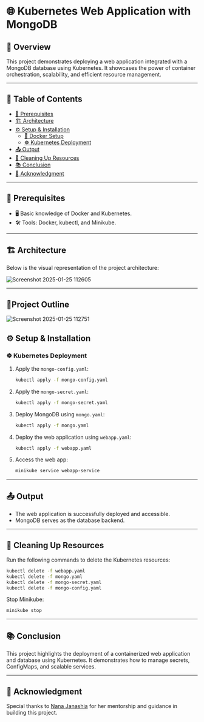 # 🌐 Kubernetes Web Application with MongoDB

## 📝 Overview
This project demonstrates deploying a web application integrated with a MongoDB database using Kubernetes. It showcases the power of container orchestration, scalability, and efficient resource management.

---

## 📑 Table of Contents
- [🌟 Prerequisites](#-prerequisites)
- [🏗️ Architecture](#️-architecture)
- [⚙️ Setup & Installation](#️-setup--installation)
  - [🐳 Docker Setup](#-docker-setup)
  - [☸️ Kubernetes Deployment](#️-kubernetes-deployment)
- [📤 Output](#-output)
- [🧹 Cleaning Up Resources](#-cleaning-up-resources)
- [📚 Conclusion](#-conclusion)
- [🙏 Acknowledgment](#-acknowledgment)

---

## 🌟 Prerequisites
- 🖥️ Basic knowledge of Docker and Kubernetes.
- 🛠️ Tools: Docker, kubectl, and Minikube.

---

## 🏗️ Architecture
Below is the visual representation of the project architecture:

![Screenshot 2025-01-25 112605](https://github.com/user-attachments/assets/9188f4bb-04fa-43cd-befe-06610f1c97f3)

---
## 📝Project Outline 

![Screenshot 2025-01-25 112751](https://github.com/user-attachments/assets/8f775cd8-3bd7-440d-9239-6edd68c24fa1)


## ⚙️ Setup & Installation

### ☸️ Kubernetes Deployment
1. Apply the `mongo-config.yaml`:
   ```bash
   kubectl apply -f mongo-config.yaml
   ```
2. Apply the `mongo-secret.yaml`:
   ```bash
   kubectl apply -f mongo-secret.yaml
   ```
3. Deploy MongoDB using `mongo.yaml`:
   ```bash
   kubectl apply -f mongo.yaml
   ```
4. Deploy the web application using `webapp.yaml`:
   ```bash
   kubectl apply -f webapp.yaml
   ```
5. Access the web app:
   ```bash
   minikube service webapp-service
   ```

---

## 📤 Output
- The web application is successfully deployed and accessible.
- MongoDB serves as the database backend.

---

## 🧹 Cleaning Up Resources
Run the following commands to delete the Kubernetes resources:
```bash
kubectl delete -f webapp.yaml
kubectl delete -f mongo.yaml
kubectl delete -f mongo-secret.yaml
kubectl delete -f mongo-config.yaml
```
Stop Minikube:
```bash
minikube stop
```

---

## 📚 Conclusion
This project highlights the deployment of a containerized web application and database using Kubernetes. It demonstrates how to manage secrets, ConfigMaps, and scalable services.

---

## 🙏 Acknowledgment
Special thanks to [Nana Janashia](https://www.linkedin.com/in/nanajanashia/) for her mentorship and guidance in building this project.
